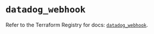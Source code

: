 # `datadog_webhook`

Refer to the Terraform Registry for docs: [`datadog_webhook`](https://registry.terraform.io/providers/datadog/datadog/3.44.1/docs/resources/webhook).
